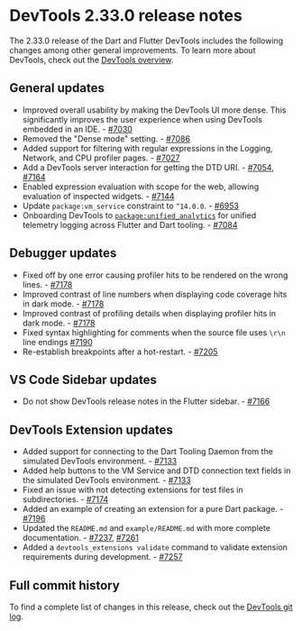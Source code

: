 # DevTools 2.33.0 release notes

The 2.33.0 release of the Dart and Flutter DevTools
includes the following changes among other general improvements.
To learn more about DevTools, check out the
[DevTools overview](/tools/devtools/overview).

## General updates

* Improved overall usability by making the DevTools UI more dense.
  This significantly improves the user experience when using
  DevTools embedded in an IDE. - [#7030](https://github.com/flutter/devtools/pull/7030)
* Removed the "Dense mode" setting. - [#7086](https://github.com/flutter/devtools/pull/7086)
* Added support for filtering with regular expressions in
  the Logging, Network, and CPU profiler pages. - [#7027](https://github.com/flutter/devtools/pull/7027)
* Add a DevTools server interaction for getting the DTD URI. - [#7054](https://github.com/flutter/devtools/pull/7054), [#7164](https://github.com/flutter/devtools/pull/7164)
* Enabled expression evaluation with scope for the web,
  allowing evaluation of inspected widgets. - [#7144](https://github.com/flutter/devtools/pull/7144)
* Update `package:vm_service` constraint to `^14.0.0`. - [#6953](https://github.com/flutter/devtools/pull/6953)
* Onboarding DevTools to [`package:unified_analytics`](https://pub.dev/packages/unified_analytics) for
  unified telemetry logging across Flutter and Dart tooling. - [#7084](https://github.com/flutter/devtools/pull/7084)

## Debugger updates

* Fixed off by one error causing profiler hits to be
  rendered on the wrong lines. - [#7178](https://github.com/flutter/devtools/pull/7178)
* Improved contrast of line numbers when
  displaying code coverage hits in dark mode. - [#7178](https://github.com/flutter/devtools/pull/7178)
* Improved contrast of profiling details when
  displaying profiler hits in dark mode. - [#7178](https://github.com/flutter/devtools/pull/7178)
* Fixed syntax highlighting for comments when
  the source file uses `\r\n` line endings [#7190](https://github.com/flutter/devtools/pull/7190)
* Re-establish breakpoints after a hot-restart. - [#7205](https://github.com/flutter/devtools/pull/7205)

## VS Code Sidebar updates

* Do not show DevTools release notes in the Flutter sidebar. - [#7166](https://github.com/flutter/devtools/pull/7166)

## DevTools Extension updates

* Added support for connecting to the Dart Tooling Daemon from
  the simulated DevTools environment. - [#7133](https://github.com/flutter/devtools/pull/7133)
* Added help buttons to the VM Service and DTD connection text fields in
  the simulated DevTools environment. - [#7133](https://github.com/flutter/devtools/pull/7133)
* Fixed an issue with not detecting extensions for
  test files in subdirectories. - [#7174](https://github.com/flutter/devtools/pull/7174)
* Added an example of creating an extension for a pure Dart package. - [#7196](https://github.com/flutter/devtools/pull/7196)
* Updated the `README.md` and `example/README.md` with
  more complete documentation. - [#7237](https://github.com/flutter/devtools/pull/7237), [#7261](https://github.com/flutter/devtools/pull/7261)
* Added a `devtools_extensions validate` command to
  validate extension requirements during development. - [#7257](https://github.com/flutter/devtools/pull/7257)

## Full commit history

To find a complete list of changes in this release, check out the
[DevTools git log](https://github.com/flutter/devtools/tree/v2.33.0).
